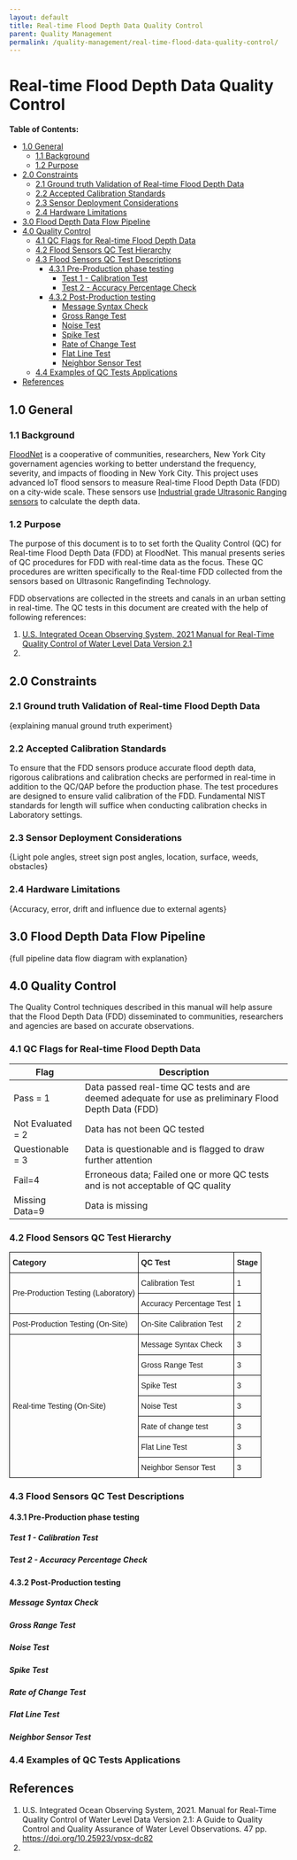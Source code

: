 ```yaml
---
layout: default
title: Real-time Flood Depth Data Quality Control
parent: Quality Management
permalink: /quality-management/real-time-flood-data-quality-control/
---
```


# Real-time Flood Depth Data Quality Control

**Table of Contents:**
  * [1.0 General](#10-general)
    + [1.1 Background](#11-background)
    + [1.2 Purpose](#12-purpose)
  * [2.0 Constraints](#20-constraints)
    + [2.1 Ground truth Validation of Real-time Flood Depth Data](#21-ground-truth-validation-of-real-time-flood-depth-data)
    + [2.2 Accepted Calibration Standards](#22-accepted-calibration-standards)
    + [2.3 Sensor Deployment Considerations](#23-sensor-deployment-considerations)
    + [2.4 Hardware Limitations](#24-hardware-limitations)
  * [3.0 Flood Depth Data Flow Pipeline](#30-flood-depth-data-flow-pipeline)
  * [4.0 Quality Control](#40-quality-control)
    + [4.1 QC Flags for Real-time Flood Depth Data](#41-qc-flags-for-real-time-flood-depth-data)
    + [4.2 Flood Sensors QC Test Hierarchy](#42-flood-sensors-qc-test-hierarchy)
    + [4.3 Flood Sensors QC Test Descriptions](#43-flood-sensors-qc-test-descriptions)
      - [4.3.1 Pre-Production phase testing](#431-pre-production-phase-testing)
        * [Test 1 - Calibration Test](#test-1---calibration-test)
        * [Test 2 - Accuracy Percentage Check](#test-2---accuracy-percentage-check)
      - [4.3.2 Post-Production testing](#432-post-production-testing)
        * [Message Syntax Check](#message-syntax-check)
        * [Gross Range Test](#gross-range-test)
        * [Noise Test](#noise-test)
        * [Spike Test](#spike-test)
        * [Rate of Change Test](#rate-of-change-test)
        * [Flat Line Test](#flat-line-test)
        * [Neighbor Sensor Test](#neighbor-sensor-test)
    + [4.4 Examples of QC Tests Applications](#44-examples-of-qc-tests-applications)
  * [References](#references)

## 1.0 General

### 1.1 Background

[FloodNet](floodnet.nyc) is a cooperative of communities, researchers, New York City governament agencies working to better understand the frequency, severity, and impacts of flooding in New York City. This project uses advanced IoT flood sensors to measure Real-time Flood Depth Data (FDD) on a city-wide scale. These sensors use [Industrial grade Ultrasonic Ranging sensors](https://www.maxbotix.com/ultrasonic_sensors/mb7389.htm) to calculate the depth data.

### 1.2 Purpose

The purpose of this document is to to set forth the Quality Control (QC) for Real-time Flood Depth Data (FDD) at FloodNet. This manual presents series of QC procedures for FDD with real-time data as the focus. These QC procedures are written specifically to the Real-time FDD collected from the sensors based on Ultrasonic Rangefinding Technology.

FDD observations are collected in the streets and canals in an urban setting in real-time. The QC tests in this document are created with the help of following references:

1. [U.S. Integrated Ocean Observing System, 2021 Manual for Real-Time Quality Control of Water Level Data Version 2.1](https://doi.org/10.25923/vpsx-dc82)
2.

## 2.0 Constraints

### 2.1 Ground truth Validation of Real-time Flood Depth Data

{explaining manual ground truth experiment}

### 2.2 Accepted Calibration Standards

To ensure that the FDD sensors produce accurate flood depth data, rigorous calibrations and calibration checks are performed in real-time in addition to the QC/QAP before the production phase. The test procedures are designed to ensure valid calibration of the FDD. Fundamental NIST standards for length will suffice when conducting calibration checks in Laboratory settings.

### 2.3 Sensor Deployment Considerations

{Light pole angles, street sign post angles, location, surface, weeds, obstacles}

### 2.4 Hardware Limitations

{Accuracy, error, drift and influence due to external agents}

## 3.0 Flood Depth Data Flow Pipeline

{full pipeline data flow diagram with explanation}

## 4.0 Quality Control

The Quality Control techniques described in this manual will help assure that the Flood Depth Data (FDD) disseminated to communities, researchers and agencies are based on accurate observations.

### 4.1 QC Flags for Real-time Flood Depth Data

| Flag              | Description                                                                                          |
|-------------------|------------------------------------------------------------------------------------------------------|
| Pass = 1          | Data passed real-time QC tests and are deemed adequate for use as preliminary Flood Depth Data (FDD) |
| Not Evaluated = 2 | Data has not been QC tested                                                                          |
| Questionable = 3  | Data is questionable and is flagged to draw further attention                                        |
| Fail=4            | Erroneous data; Failed one or more QC tests and is not acceptable of QC quality                      |
| Missing Data=9    | Data is missing                                                                                      |

### 4.2 Flood Sensors QC Test Hierarchy

<style type="text/css">.tg-sort-header::-moz-selection{background:0 0}.tg-sort-header::selection{background:0 0}.tg-sort-header{cursor:pointer}.tg-sort-header:after{content:'';float:right;margin-top:7px;border-width:0 5px 5px;border-style:solid;border-color:#404040 transparent;visibility:hidden}.tg-sort-header:hover:after{visibility:visible}.tg-sort-asc:after,.tg-sort-asc:hover:after,.tg-sort-desc:after{visibility:visible;opacity:.4}.tg-sort-desc:after{border-bottom:none;border-width:5px 5px 0}</style><table id="tg-Vw41J" style="border-collapse:collapse;border-spacing:0" class="tg"><tbody><tr><td style="border-color:black;border-style:solid;border-width:1px;font-family:Arial, sans-serif;font-size:14px;font-weight:bold;overflow:hidden;padding:10px 5px;text-align:left;vertical-align:top;word-break:normal">Category</td><td style="border-color:black;border-style:solid;border-width:1px;font-family:Arial, sans-serif;font-size:14px;font-weight:bold;overflow:hidden;padding:10px 5px;text-align:left;vertical-align:top;word-break:normal">QC Test</td><td style="border-color:black;border-style:solid;border-width:1px;font-family:Arial, sans-serif;font-size:14px;font-weight:bold;overflow:hidden;padding:10px 5px;text-align:left;vertical-align:top;word-break:normal">Stage</td></tr><tr><td style="border-color:black;border-style:solid;border-width:1px;font-family:Arial, sans-serif;font-size:14px;overflow:hidden;padding:10px 5px;text-align:left;vertical-align:middle;word-break:normal" rowspan="2">Pre-Production Testing (Laboratory)</td><td style="border-color:black;border-style:solid;border-width:1px;font-family:Arial, sans-serif;font-size:14px;overflow:hidden;padding:10px 5px;text-align:left;vertical-align:top;word-break:normal">Calibration Test </td><td style="border-color:black;border-style:solid;border-width:1px;font-family:Arial, sans-serif;font-size:14px;overflow:hidden;padding:10px 5px;text-align:left;vertical-align:top;word-break:normal">1</td></tr><tr><td style="border-color:black;border-style:solid;border-width:1px;font-family:Arial, sans-serif;font-size:14px;overflow:hidden;padding:10px 5px;text-align:left;vertical-align:top;word-break:normal">Accuracy Percentage Test</td><td style="border-color:black;border-style:solid;border-width:1px;font-family:Arial, sans-serif;font-size:14px;overflow:hidden;padding:10px 5px;text-align:left;vertical-align:top;word-break:normal">1</td></tr><tr><td style="border-color:black;border-style:solid;border-width:1px;font-family:Arial, sans-serif;font-size:14px;overflow:hidden;padding:10px 5px;text-align:left;vertical-align:middle;word-break:normal">Post-Production Testing (On-Site)</td><td style="border-color:black;border-style:solid;border-width:1px;font-family:Arial, sans-serif;font-size:14px;overflow:hidden;padding:10px 5px;text-align:left;vertical-align:top;word-break:normal">On-Site Calibration Test</td><td style="border-color:black;border-style:solid;border-width:1px;font-family:Arial, sans-serif;font-size:14px;overflow:hidden;padding:10px 5px;text-align:left;vertical-align:top;word-break:normal">2</td></tr><tr><td style="border-color:black;border-style:solid;border-width:1px;font-family:Arial, sans-serif;font-size:14px;overflow:hidden;padding:10px 5px;text-align:left;vertical-align:middle;word-break:normal" rowspan="7">Real-time Testing (On-Site)</td><td style="border-color:black;border-style:solid;border-width:1px;font-family:Arial, sans-serif;font-size:14px;overflow:hidden;padding:10px 5px;text-align:left;vertical-align:top;word-break:normal">Message Syntax Check</td><td style="border-color:black;border-style:solid;border-width:1px;font-family:Arial, sans-serif;font-size:14px;overflow:hidden;padding:10px 5px;text-align:left;vertical-align:top;word-break:normal">3</td></tr><tr><td style="border-color:black;border-style:solid;border-width:1px;font-family:Arial, sans-serif;font-size:14px;overflow:hidden;padding:10px 5px;text-align:left;vertical-align:top;word-break:normal">Gross Range Test</td><td style="border-color:black;border-style:solid;border-width:1px;font-family:Arial, sans-serif;font-size:14px;overflow:hidden;padding:10px 5px;text-align:left;vertical-align:top;word-break:normal">3</td></tr><tr><td style="border-color:black;border-style:solid;border-width:1px;font-family:Arial, sans-serif;font-size:14px;overflow:hidden;padding:10px 5px;text-align:left;vertical-align:top;word-break:normal">Spike Test</td><td style="border-color:black;border-style:solid;border-width:1px;font-family:Arial, sans-serif;font-size:14px;overflow:hidden;padding:10px 5px;text-align:left;vertical-align:top;word-break:normal">3</td></tr><tr><td style="border-color:black;border-style:solid;border-width:1px;font-family:Arial, sans-serif;font-size:14px;overflow:hidden;padding:10px 5px;text-align:left;vertical-align:top;word-break:normal">Noise Test</td><td style="border-color:black;border-style:solid;border-width:1px;font-family:Arial, sans-serif;font-size:14px;overflow:hidden;padding:10px 5px;text-align:left;vertical-align:top;word-break:normal">3</td></tr><tr><td style="border-color:black;border-style:solid;border-width:1px;font-family:Arial, sans-serif;font-size:14px;overflow:hidden;padding:10px 5px;text-align:left;vertical-align:top;word-break:normal">Rate of change test</td><td style="border-color:black;border-style:solid;border-width:1px;font-family:Arial, sans-serif;font-size:14px;overflow:hidden;padding:10px 5px;text-align:left;vertical-align:top;word-break:normal">3</td></tr><tr><td style="border-color:black;border-style:solid;border-width:1px;font-family:Arial, sans-serif;font-size:14px;overflow:hidden;padding:10px 5px;text-align:left;vertical-align:top;word-break:normal">Flat Line Test</td><td style="border-color:black;border-style:solid;border-width:1px;font-family:Arial, sans-serif;font-size:14px;overflow:hidden;padding:10px 5px;text-align:left;vertical-align:top;word-break:normal">3</td></tr><tr><td style="border-color:black;border-style:solid;border-width:1px;font-family:Arial, sans-serif;font-size:14px;overflow:hidden;padding:10px 5px;text-align:left;vertical-align:top;word-break:normal">Neighbor Sensor Test</td><td style="border-color:black;border-style:solid;border-width:1px;font-family:Arial, sans-serif;font-size:14px;overflow:hidden;padding:10px 5px;text-align:left;vertical-align:top;word-break:normal">3</td></tr></tbody></table><script charset="utf-8">var TGSort=window.TGSort||function(n){"use strict";function r(n){return n?n.length:0}function t(n,t,e,o=0){for(e=r(n);o<e;++o)t(n[o],o)}function e(n){return n.split("").reverse().join("")}function o(n){var e=n[0];return t(n,function(n){for(;!n.startsWith(e);)e=e.substring(0,r(e)-1)}),r(e)}function u(n,r,e=[]){return t(n,function(n){r(n)&&e.push(n)}),e}var a=parseFloat;function i(n,r){return function(t){var e="";return t.replace(n,function(n,t,o){return e=t.replace(r,"")+"."+(o||"").substring(1)}),a(e)}}var s=i(/^(?:\s*)([+-]?(?:\d+)(?:,\d{3})*)(\.\d*)?$/g,/,/g),c=i(/^(?:\s*)([+-]?(?:\d+)(?:\.\d{3})*)(,\d*)?$/g,/\./g);function f(n){var t=a(n);return!isNaN(t)&&r(""+t)+1>=r(n)?t:NaN}function d(n){var e=[],o=n;return t([f,s,c],function(u){var a=[],i=[];t(n,function(n,r){r=u(n),a.push(r),r||i.push(n)}),r(i)<r(o)&&(o=i,e=a)}),r(u(o,function(n){return n==o[0]}))==r(o)?e:[]}function v(n){if("TABLE"==n.nodeName){for(var a=function(r){var e,o,u=[],a=[];return function n(r,e){e(r),t(r.childNodes,function(r){n(r,e)})}(n,function(n){"TR"==(o=n.nodeName)?(e=[],u.push(e),a.push(n)):"TD"!=o&&"TH"!=o||e.push(n)}),[u,a]}(),i=a[0],s=a[1],c=r(i),f=c>1&&r(i[0])<r(i[1])?1:0,v=f+1,p=i[f],h=r(p),l=[],g=[],N=[],m=v;m<c;++m){for(var T=0;T<h;++T){r(g)<h&&g.push([]);var C=i[m][T],L=C.textContent||C.innerText||"";g[T].push(L.trim())}N.push(m-v)}t(p,function(n,t){l[t]=0;var a=n.classList;a.add("tg-sort-header"),n.addEventListener("click",function(){var n=l[t];!function(){for(var n=0;n<h;++n){var r=p[n].classList;r.remove("tg-sort-asc"),r.remove("tg-sort-desc"),l[n]=0}}(),(n=1==n?-1:+!n)&&a.add(n>0?"tg-sort-asc":"tg-sort-desc"),l[t]=n;var i,f=g[t],m=function(r,t){return n*f[r].localeCompare(f[t])||n*(r-t)},T=function(n){var t=d(n);if(!r(t)){var u=o(n),a=o(n.map(e));t=d(n.map(function(n){return n.substring(u,r(n)-a)}))}return t}(f);(r(T)||r(T=r(u(i=f.map(Date.parse),isNaN))?[]:i))&&(m=function(r,t){var e=T[r],o=T[t],u=isNaN(e),a=isNaN(o);return u&&a?0:u?-n:a?n:e>o?n:e<o?-n:n*(r-t)});var C,L=N.slice();L.sort(m);for(var E=v;E<c;++E)(C=s[E].parentNode).removeChild(s[E]);for(E=v;E<c;++E)C.appendChild(s[v+L[E-v]])})})}}n.addEventListener("DOMContentLoaded",function(){for(var t=n.getElementsByClassName("tg"),e=0;e<r(t);++e)try{v(t[e])}catch(n){}})}(document)</script>

### 4.3 Flood Sensors QC Test Descriptions

#### 4.3.1 Pre-Production phase testing

##### Test 1 - Calibration Test

##### Test 2 - Accuracy Percentage Check

#### 4.3.2 Post-Production testing

##### Message Syntax Check

##### Gross Range Test

##### Noise Test

##### Spike Test

##### Rate of Change Test

##### Flat Line Test

##### Neighbor Sensor Test

### 4.4 Examples of QC Tests Applications

## References

1. U.S. Integrated Ocean Observing System, 2021. Manual for Real-Time Quality Control of Water Level Data Version 2.1: A Guide to Quality Control and Quality Assurance of Water Level Observations. 47 pp. https://doi.org/10.25923/vpsx-dc82
2.
